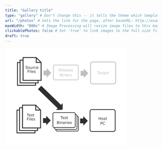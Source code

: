 ```yaml
---
title: "Gallery title"
type: "gallery" # Don't change this -- it tells the theme which template to use.
url: "/photos" # Sets the link for the page, after baseURL: http://example.com/photos
maxWidth: "800x" # Image Processing will resize image files to this maximum width and retain aspect ratio.
clickablePhotos: false # Set 'true' to link images to the full size files.
draft: true
---
```


![](/posts/images/unit_test1.png)